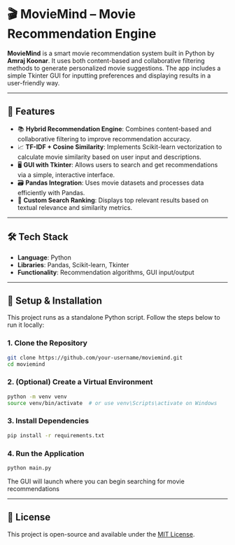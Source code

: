 # 🎬 MovieMind – Movie Recommendation Engine

**MovieMind** is a smart movie recommendation system built in Python by **Amraj Koonar**. It uses both content-based and collaborative filtering methods to generate personalized movie suggestions. The app includes a simple Tkinter GUI for inputting preferences and displaying results in a user-friendly way.

---
## 🎯 Features

- 📚 **Hybrid Recommendation Engine**: Combines content-based and collaborative filtering to improve recommendation accuracy.
- 📈 **TF-IDF + Cosine Similarity**: Implements Scikit-learn vectorization to calculate movie similarity based on user input and descriptions.
- 🖥️ **GUI with Tkinter**: Allows users to search and get recommendations via a simple, interactive interface.
- 🗃️ **Pandas Integration**: Uses movie datasets and processes data efficiently with Pandas.
- 🧠 **Custom Search Ranking**: Displays top relevant results based on textual relevance and similarity metrics.

---

## 🛠️ Tech Stack

- **Language**: Python
- **Libraries**: Pandas, Scikit-learn, Tkinter
- **Functionality**: Recommendation algorithms, GUI input/output

---

## 🧪 Setup & Installation

This project runs as a standalone Python script. Follow the steps below to run it locally:

### 1. Clone the Repository
```bash
git clone https://github.com/your-username/moviemind.git
cd moviemind
```

### 2. (Optional) Create a Virtual Environment
```bash
python -m venv venv
source venv/bin/activate  # or use venv\Scripts\activate on Windows
```

### 3. Install Dependencies
```bash
pip install -r requirements.txt
```

### 4. Run the Application
```bash
python main.py
```

The GUI will launch where you can begin searching for movie recommendations

---

## 📄 License

This project is open-source and available under the [MIT License](LICENSE).
